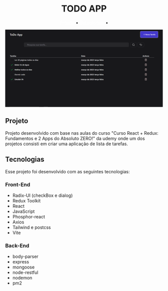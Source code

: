 <h1 align="center"> TODO APP</h1>

<p align="center">
 <a href="#Projeto" style="color:white;">Projeto</a> •
 <a href="#Tecnologias" style="color:white;">Tecnologias</a> •
</p>

<img src="./.github/bannerTodo.png" />

## Projeto

Projeto desenvolvido com base nas aulas do curso "Curso React + Redux: Fundamentos e 2 Apps do Absoluto ZERO!" da udemy onde um dos projetos consisti em criar uma aplicação de lista de tarefas.

## Tecnologias

Esse projeto foi desenvolvido com as seguintes tecnologias:

### Front-End

- Radix-UI (checkBox e dialog)
- Redux Toolkit
- React
- JavaScript
- Phosphor-react
- Axios
- Tailwind e postcss
- Vite

### Back-End

- body-parser
- express
- mongoose
- node-restful
- nodemon
- pm2
